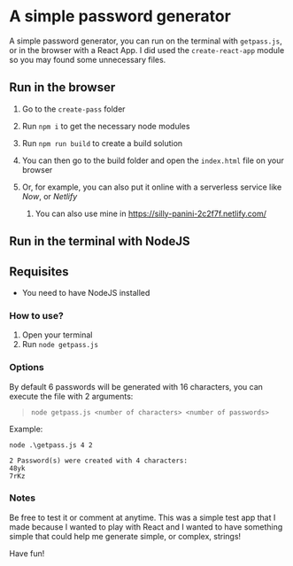 # A simple password generator

A simple password generator, you can run on the terminal with `getpass.js`, or in the browser with a React App.
I did used the `create-react-app` module so you may found some unnecessary files.

## Run in the browser

1. Go to the `create-pass` folder
1. Run `npm i` to get the necessary node modules
1. Run `npm run build` to create a build solution
1. You can then go to the build folder and open the `index.html` file on your browser
1. Or, for example, you can also put it online with a serverless service like _Now_, or _Netlify_

   1. You can also use mine in https://silly-panini-2c2f7f.netlify.com/

## Run in the terminal with NodeJS

## Requisites

- You need to have NodeJS installed

### How to use?

1. Open your terminal
1. Run `node getpass.js`

### Options

By default 6 passwords will be generated with 16 characters, you can execute the file with 2 arguments:

> `node getpass.js <number of characters> <number of passwords>`

Example:

```shell
node .\getpass.js 4 2

2 Password(s) were created with 4 characters:
48yk
7rKz
```

### Notes

Be free to test it or comment at anytime. This was a simple test app that I made because I wanted to play with React and I wanted to have something simple that could help me generate simple, or complex, strings!

Have fun!
